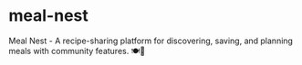 # meal-nest
Meal Nest - A recipe-sharing platform for discovering, saving, and planning meals with community features. 🍽️🌿

